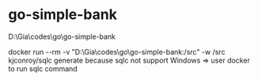 # go-simple-bank

D:\Gia\codes\go\go-simple-bank

docker run --rm -v "D:\Gia\codes\go\go-simple-bank:/src" -w /src kjconroy/sqlc generate
because sqlc not support Windows => user docker to run sqlc command
